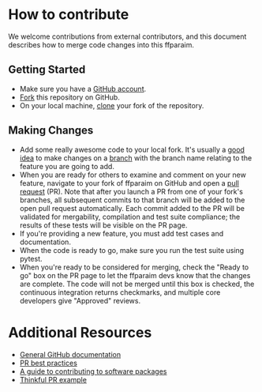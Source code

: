 # How to contribute

We welcome contributions from external contributors, and this document
describes how to merge code changes into this ffparaim. 

## Getting Started

* Make sure you have a [GitHub account](https://github.com/signup/free).
* [Fork](https://help.github.com/articles/fork-a-repo/) this repository on GitHub.
* On your local machine,
  [clone](https://help.github.com/articles/cloning-a-repository/) your fork of
  the repository.

## Making Changes

* Add some really awesome code to your local fork.  It's usually a [good
  idea](http://blog.jasonmeridth.com/posts/do-not-issue-pull-requests-from-your-master-branch/)
  to make changes on a
  [branch](https://help.github.com/articles/creating-and-deleting-branches-within-your-repository/)
  with the branch name relating to the feature you are going to add.
* When you are ready for others to examine and comment on your new feature,
  navigate to your fork of ffparaim on GitHub and open a [pull
  request](https://help.github.com/articles/using-pull-requests/) (PR). Note that
  after you launch a PR from one of your fork's branches, all
  subsequent commits to that branch will be added to the open pull request
  automatically.  Each commit added to the PR will be validated for
  mergability, compilation and test suite compliance; the results of these tests
  will be visible on the PR page.
* If you're providing a new feature, you must add test cases and documentation.
* When the code is ready to go, make sure you run the test suite using pytest.
* When you're ready to be considered for merging, check the "Ready to go"
  box on the PR page to let the ffparaim devs know that the changes are complete.
  The code will not be merged until this box is checked, the continuous
  integration returns checkmarks,
  and multiple core developers give "Approved" reviews.

# Additional Resources

* [General GitHub documentation](https://help.github.com/)
* [PR best practices](http://codeinthehole.com/writing/pull-requests-and-other-good-practices-for-teams-using-github/)
* [A guide to contributing to software packages](http://www.contribution-guide.org)
* [Thinkful PR example](http://www.thinkful.com/learn/github-pull-request-tutorial/#Time-to-Submit-Your-First-PR)
